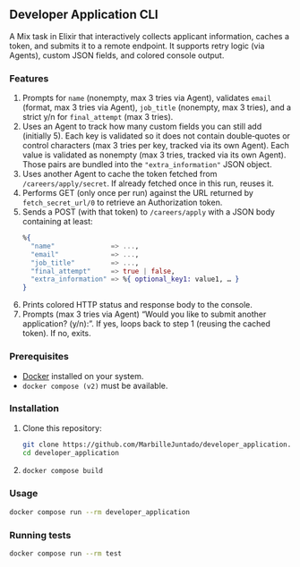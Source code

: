 ## Developer Application CLI

A Mix task in Elixir that interactively collects applicant information, caches a token, and submits it to a remote endpoint. It supports retry logic (via Agents), custom JSON fields, and colored console output.

### Features

1. Prompts for `name` (nonempty, max 3 tries via Agent), validates `email` (format, max 3 tries via Agent),
   `job_title` (nonempty, max 3 tries), and a strict y/n for `final_attempt` (max 3 tries).
2. Uses an Agent to track how many custom fields you can still add (initially 5).
   Each key is validated so it does not contain double‐quotes or control characters (max 3 tries per key, tracked via its own Agent).
   Each value is validated as nonempty (max 3 tries, tracked via its own Agent).
   Those pairs are bundled into the `"extra_information"` JSON object.
3. Uses another Agent to cache the token fetched from `/careers/apply/secret`.
   If already fetched once in this run, reuses it.
4. Performs GET (only once per run) against the URL returned by `fetch_secret_url/0` to retrieve an Authorization token.
5. Sends a POST (with that token) to `/careers/apply` with a JSON body containing at least:
   ```elixir
   %{
     "name"              => ...,
     "email"             => ...,
     "job_title"         => ...,
     "final_attempt"     => true | false,
     "extra_information" => %{ optional_key1: value1, … }
   }
   ```
6. Prints colored HTTP status and response body to the console.
7. Prompts (max 3 tries via Agent) “Would you like to submit another application? (y/n):”.
If yes, loops back to step 1 (reusing the cached token). If no, exits.

### Prerequisites
* [Docker](https://docs.docker.com/get-docker/) installed on your system.
* `docker compose (v2)` must be available.

### Installation
1. Clone this repository:
   ```bash
   git clone https://github.com/MarbilleJuntado/developer_application.git
   cd developer_application
   ```
2. ```bash
   docker compose build
   ```

### Usage
```bash
docker compose run --rm developer_application
```

### Running tests
```bash
docker compose run --rm test
```
